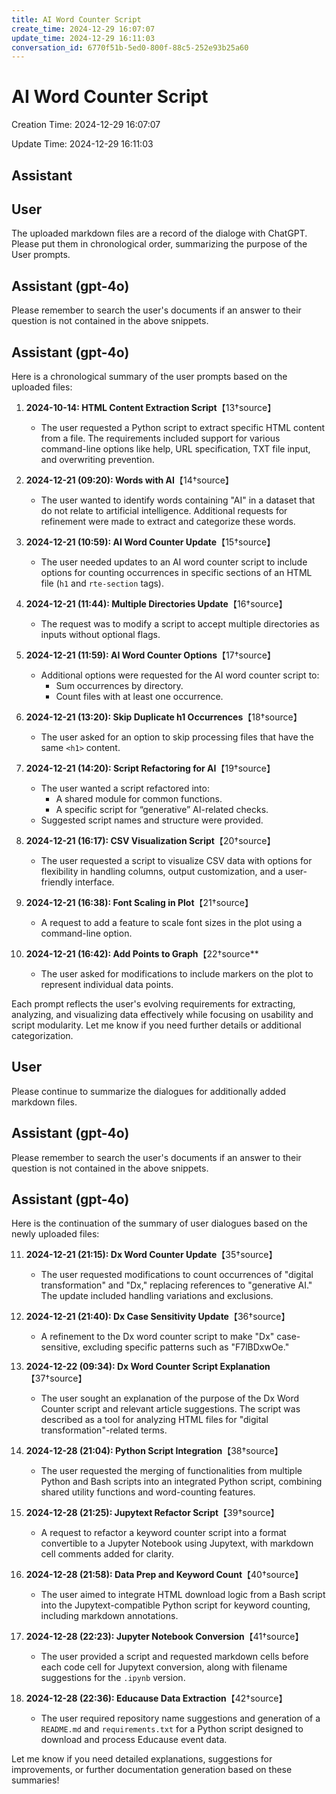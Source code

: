 ```yaml
---
title: AI Word Counter Script
create_time: 2024-12-29 16:07:07
update_time: 2024-12-29 16:11:03
conversation_id: 6770f51b-5ed0-800f-88c5-252e93b25a60
---
```


# AI Word Counter Script

Creation Time: 2024-12-29 16:07:07

Update Time: 2024-12-29 16:11:03

## Assistant



## User

The uploaded markdown files are a record of the dialoge with ChatGPT. Please put them in chronological order, summarizing the purpose of the User prompts.

## Assistant (gpt-4o)


Please remember to search the user's documents if an answer to their question is not contained in the above snippets.


## Assistant (gpt-4o)

Here is a chronological summary of the user prompts based on the uploaded files:

1. **2024-10-14: HTML Content Extraction Script**【13†source】
   - The user requested a Python script to extract specific HTML content from a file. The requirements included support for various command-line options like help, URL specification, TXT file input, and overwriting prevention.

2. **2024-12-21 (09:20): Words with AI**【14†source】
   - The user wanted to identify words containing "AI" in a dataset that do not relate to artificial intelligence. Additional requests for refinement were made to extract and categorize these words.

3. **2024-12-21 (10:59): AI Word Counter Update**【15†source】
   - The user needed updates to an AI word counter script to include options for counting occurrences in specific sections of an HTML file (`h1` and `rte-section` tags).

4. **2024-12-21 (11:44): Multiple Directories Update**【16†source】
   - The request was to modify a script to accept multiple directories as inputs without optional flags.

5. **2024-12-21 (11:59): AI Word Counter Options**【17†source】
   - Additional options were requested for the AI word counter script to:
     - Sum occurrences by directory.
     - Count files with at least one occurrence.

6. **2024-12-21 (13:20): Skip Duplicate h1 Occurrences**【18†source】
   - The user asked for an option to skip processing files that have the same `<h1>` content.

7. **2024-12-21 (14:20): Script Refactoring for AI**【19†source】
   - The user wanted a script refactored into:
     - A shared module for common functions.
     - A specific script for “generative” AI-related checks.
   - Suggested script names and structure were provided.

8. **2024-12-21 (16:17): CSV Visualization Script**【20†source】
   - The user requested a script to visualize CSV data with options for flexibility in handling columns, output customization, and a user-friendly interface.

9. **2024-12-21 (16:38): Font Scaling in Plot**【21†source】
   - A request to add a feature to scale font sizes in the plot using a command-line option.

10. **2024-12-21 (16:42): Add Points to Graph**【22†source**
    - The user asked for modifications to include markers on the plot to represent individual data points.

Each prompt reflects the user's evolving requirements for extracting, analyzing, and visualizing data effectively while focusing on usability and script modularity. Let me know if you need further details or additional categorization.

## User

Please continue to summarize the dialogues for additionally added markdown files.

## Assistant (gpt-4o)


Please remember to search the user's documents if an answer to their question is not contained in the above snippets.


## Assistant (gpt-4o)

Here is the continuation of the summary of user dialogues based on the newly uploaded files:

11. **2024-12-21 (21:15): Dx Word Counter Update**【35†source】  
    - The user requested modifications to count occurrences of "digital transformation" and "Dx," replacing references to "generative AI." The update included handling variations and exclusions.

12. **2024-12-21 (21:40): Dx Case Sensitivity Update**【36†source】  
    - A refinement to the Dx word counter script to make "Dx" case-sensitive, excluding specific patterns such as "F7lBDxwOe."

13. **2024-12-22 (09:34): Dx Word Counter Script Explanation**【37†source】  
    - The user sought an explanation of the purpose of the Dx Word Counter script and relevant article suggestions. The script was described as a tool for analyzing HTML files for "digital transformation"-related terms.

14. **2024-12-28 (21:04): Python Script Integration**【38†source】  
    - The user requested the merging of functionalities from multiple Python and Bash scripts into an integrated Python script, combining shared utility functions and word-counting features.

15. **2024-12-28 (21:25): Jupytext Refactor Script**【39†source】  
    - A request to refactor a keyword counter script into a format convertible to a Jupyter Notebook using Jupytext, with markdown cell comments added for clarity.

16. **2024-12-28 (21:58): Data Prep and Keyword Count**【40†source】  
    - The user aimed to integrate HTML download logic from a Bash script into the Jupytext-compatible Python script for keyword counting, including markdown annotations.

17. **2024-12-28 (22:23): Jupyter Notebook Conversion**【41†source】  
    - The user provided a script and requested markdown cells before each code cell for Jupytext conversion, along with filename suggestions for the `.ipynb` version.

18. **2024-12-28 (22:36): Educause Data Extraction**【42†source】  
    - The user required repository name suggestions and generation of a `README.md` and `requirements.txt` for a Python script designed to download and process Educause event data.

Let me know if you need detailed explanations, suggestions for improvements, or further documentation generation based on these summaries!

